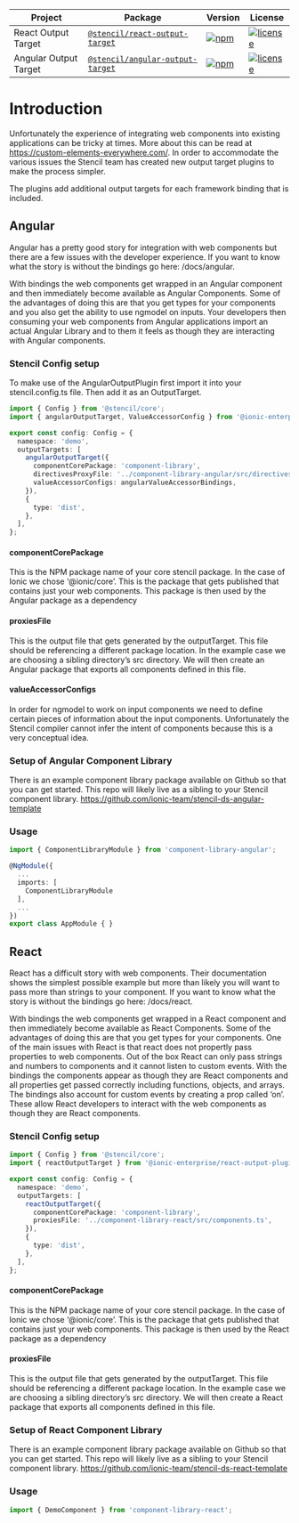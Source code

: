 | Project               | Package                                                                                          | Version                                            | License                                                    |
| --------------------- | ------------------------------------------------------------------------------------------------ | -------------------------------------------------- | ---------------------------------------------------------- |
| React Output Target   | [`@stencil/react-output-target`](https://www.npmjs.com/package/@stencil/react-output-target)     | [![npm][npm-badge-react]][npm-badge-react-url]     | [![license][npm-license-react]][npm-license-react-url]     |
| Angular Output Target | [`@stencil/angular-output-target`](https://www.npmjs.com/package/@stencil/angular-output-target) | [![npm][npm-badge-angular]][npm-badge-angular-url] | [![license][npm-license-angular]][npm-license-angular-url] |

# Introduction

Unfortunately the experience of integrating web components into existing applications can be tricky at times. More about this can be read at https://custom-elements-everywhere.com/. In order to accommodate the various issues the Stencil team has created new output target plugins to make the process simpler.

The plugins add additional output targets for each framework binding that is included.

## Angular

Angular has a pretty good story for integration with web components but there are a few issues with the developer experience. If you want to know what the story is without the bindings go here: /docs/angular.

With bindings the web components get wrapped in an Angular component and then immediately become available as Angular Components. Some of the advantages of doing this are that you get types for your components and you also get the ability to use ngmodel on inputs. Your developers then consuming your web components from Angular applications import an actual Angular Library and to them it feels as though they are interacting with Angular components.

### Stencil Config setup

To make use of the AngularOutputPlugin first import it into your stencil.config.ts file. Then add it as an OutputTarget.

```ts
import { Config } from '@stencil/core';
import { angularOutputTarget, ValueAccessorConfig } from '@ionic-enterprise/angular-output-plugin';

export const config: Config = {
  namespace: 'demo',
  outputTargets: [
    angularOutputTarget({
      componentCorePackage: 'component-library',
      directivesProxyFile: '../component-library-angular/src/directives/proxies.ts',
      valueAccessorConfigs: angularValueAccessorBindings,
    }),
    {
      type: 'dist',
    },
  ],
};
```

#### componentCorePackage

This is the NPM package name of your core stencil package. In the case of Ionic we chose ‘@ionic/core’. This is the package that gets published that contains just your web components. This package is then used by the Angular package as a dependency

#### proxiesFile

This is the output file that gets generated by the outputTarget. This file should be referencing a different package location. In the example case we are choosing a sibling directory’s src directory. We will then create an Angular package that exports all components defined in this file.

#### valueAccessorConfigs

In order for ngmodel to work on input components we need to define certain pieces of information about the input components. Unfortunately the Stencil compiler cannot infer the intent of components because this is a very conceptual idea.

### Setup of Angular Component Library

There is an example component library package available on Github so that you can get started. This repo will likely live as a sibling to your Stencil component library. https://github.com/ionic-team/stencil-ds-angular-template

### Usage

```ts
import { ComponentLibraryModule } from 'component-library-angular';

@NgModule({
  ...
  imports: [
    ComponentLibraryModule
  ],
  ...
})
export class AppModule { }
```

## React

React has a difficult story with web components. Their documentation shows the simplest possible example but more than likely you will want to pass more than strings to your component. If you want to know what the story is without the bindings go here: /docs/react.

With bindings the web components get wrapped in a React component and then immediately become available as React Components. Some of the advantages of doing this are that you get types for your components. One of the main issues with React is that react does not propertly pass properties to web components. Out of the box React can only pass strings and numbers to components and it cannot listen to custom events. With the bindings the components appear as though they are React components and all properties get passed correctly including functions, objects, and arrays. The bindings also account for custom events by creating a prop called ‘on<EventName>’. These allow React developers to interact with the web components as though they are React components.

### Stencil Config setup

```ts
import { Config } from '@stencil/core';
import { reactOutputTarget } from '@ionic-enterprise/react-output-plugin';

export const config: Config = {
  namespace: 'demo',
  outputTargets: [
    reactOutputTarget({
      componentCorePackage: 'component-library',
      proxiesFile: '../component-library-react/src/components.ts',
    }),
    {
      type: 'dist',
    },
  ],
};
```

#### componentCorePackage

This is the NPM package name of your core stencil package. In the case of Ionic we chose ‘@ionic/core’. This is the package that gets published that contains just your web components. This package is then used by the React package as a dependency

#### proxiesFile

This is the output file that gets generated by the outputTarget. This file should be referencing a different package location. In the example case we are choosing a sibling directory’s src directory. We will then create a React package that exports all components defined in this file.

### Setup of React Component Library

There is an example component library package available on Github so that you can get started. This repo will likely live as a sibling to your Stencil component library. https://github.com/ionic-team/stencil-ds-react-template

### Usage

```ts
import { DemoComponent } from 'component-library-react';
```

[npm-badge-react]: https://img.shields.io/npm/v/@stencil/react-output-target.svg
[npm-badge-react-url]: https://www.npmjs.com/package/@stencil/react-output-target
[npm-badge-angular]: https://img.shields.io/npm/v/@stencil/angular-output-target.svg
[npm-badge-angular-url]: https://www.npmjs.com/package/@stencil/angular-output-target
[npm-license-react ]: https://img.shields.io/npm/l/@stencil/react-output-target.svg
[npm-license-react-url]: https://github.com/ionic-team/stencil-ds-plugins/blob/master/packages/react-output-target/LICENSE
[npm-license-angular ]: https://img.shields.io/npm/l/@stencil/angular-output-target.svg
[npm-license-angular-url]: https://github.com/ionic-team/stencil-ds-plugins/blob/master/packages/angular-output-target/LICENSE
